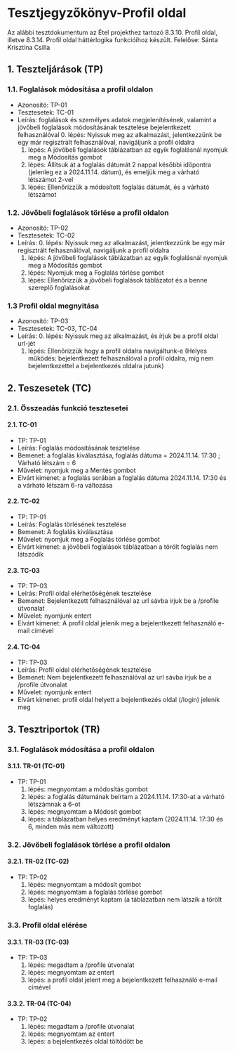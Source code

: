 # Tesztjegyzőkönyv-Profil oldal

Az alábbi tesztdokumentum az Étel projekthez tartozó 8.3.10. Profil oldal, illetve 8.3.14. Profil oldal háttérlogika funkcióihoz készült. Felelőse: Sánta Krisztina Csilla

## 1. Teszteljárások (TP)

### 1.1. Foglalások módosítása a profil oldalon
- Azonosító: TP-01
- Tesztesetek: TC-01
- Leírás: foglalások és személyes adatok megjelenítésének, valamint a jövőbeli foglalások módosításának tesztelése bejelentkezett felhasználóval
    0. lépés: Nyissuk meg az alkalmazást, jelentkezzünk be egy már regisztrált felhasználóval,  navigáljunk a profil oldalra
    1. lépés: A jövőbeli foglalások táblázatban az egyik foglalásnál nyomjuk meg a Módosítás gombot
    2. lépés: Állítsuk át a foglalás dátumát 2 nappal későbbi időpontra (jelenleg ez a 2024.11.14. dátum), és emeljük meg a várható létszámot 2-vel
    3. lépés: Ellenőrizzük a módosított foglalás dátumát, és a várható létszámot

### 1.2. Jövőbeli foglalások törlése a profil oldalon
- Azonosító: TP-02
- Tesztesetek: TC-02
- Leírás: 
    0. lépés: Nyissuk meg az alkalmazást, jelentkezzünk be egy már regisztrált felhasználóval, navigáljunk a profil oldalra
    1. lépés: A jövőbeli foglalások táblázatban az egyik foglalásnál nyomjuk meg a Módosítás gombot
    2. lépés: Nyomjuk meg a Foglalás törlése gombot 
    3. lépés: Ellenőrizzük a jövőbeli foglalások táblázatot és a benne szereplő foglalásokat

### 1.3 Profil oldal megnyitása
- Azonosító: TP-03
- Tesztesetek: TC-03, TC-04
- Leírás:
    0. lépés: Nyissuk meg az alkalmazást, és írjuk be a profil oldal url-jét
    1. lépés: Ellenőrizzük hogy a profil oldalra navigáltunk-e
    (Helyes működés: bejelentkezett felhasználóval a profil oldalra, míg nem bejelentkezettel a bejelentkezés oldalra jutunk)

## 2. Teszesetek (TC)

### 2.1. Összeadás funkció tesztesetei

#### 2.1. TC-01
- TP: TP-01
- Leírás: Foglalás módosításának tesztelése 
- Bemenet: a foglalás kiválasztása, foglalás dátuma = 2024.11.14. 17:30 ; Várható létszám = 6 
- Művelet: nyomjuk meg a Mentés gombot 
- Elvárt kimenet: a foglalás sorában a foglalás dátuma 2024.11.14. 17:30 és a várható létszám 6-ra változása

#### 2.2. TC-02
- TP: TP-01
- Leírás: Foglalás törlésének tesztelése
- Bemenet: A foglalás kiválasztása
- Művelet: nyomjuk meg a Foglalás törlése gombot 
- Elvárt kimenet: a jövőbeli foglalások táblázatban a törölt foglalás nem látszódik

#### 2.3. TC-03
- TP: TP-03
- Leírás: Profil oldal elérhetőségének tesztelése
- Bemenet: Bejelentkezett felhasználóval az url sávba írjuk be a /profile útvonalat
- Művelet: nyomjunk entert
- Elvárt kimenet: A profil oldal jelenik meg a bejelentkezett felhasználó e-mail címével

#### 2.4. TC-04
- TP: TP-03
- Leírás: Profil oldal elérhetőségének tesztelése
- Bemenet: Nem bejelentkezett felhasználóval az url sávba írjuk be a /profile útvonalat
- Művelet: nyomjunk entert
- Elvárt kimenet: profil oldal helyett a bejelentkezés oldal (/login) jelenik meg

## 3. Tesztriportok (TR)

### 3.1. Foglalások módosítása a profil oldalon

#### 3.1.1. TR-01 (TC-01)
- TP: TP-01
    1. lépés: megnyomtam a módosítás gombot
    2. lépés: a foglalás dátumának beírtam a 2024.11.14. 17:30-at a várható létszámnak a 6-ot
    3. lépés: megnyomtam a Módosít gombot
    4. lépés: a táblázatban helyes eredményt kaptam (2024.11.14. 17:30 és 6, minden más nem változott)
    
### 3.2. Jövőbeli foglalások törlése a profil oldalon

#### 3.2.1. TR-02 (TC-02)
- TP: TP-02
    1. lépés: megnyomtam a módosít gombot
    2. lépés: megnyomtam a foglalás törlése gombot
    3. lépés: helyes eredményt kaptam (a táblázatban nem látszik a törölt foglalás)

### 3.3. Profil oldal elérése

#### 3.3.1. TR-03 (TC-03)
- TP: TP-03
    1. lépés: megadtam a /profile útvonalat
    2. lépés: megnyomtam az entert
    3. lépés: a profil oldal jelent meg a bejelentkezett felhasználó e-mail címével

#### 3.3.2. TR-04 (TC-04)
- TP: TP-02
    1. lépés: megadtam a /profile útvonalat
    2. lépés: megnyomtam az entert
    3. lépés: a bejelentkezés oldal töltődött be

    
